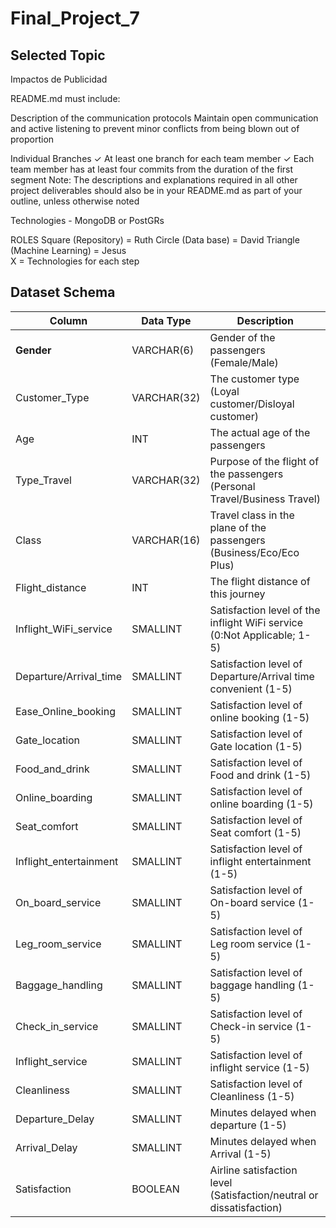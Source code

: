 # Final_Project_7

## Selected Topic
Impactos de Publicidad

README.md must include: 

Description of the communication
protocols
Maintain open communication and active listening to prevent minor conflicts from being blown out of proportion

Individual Branches ✓ At least one branch for each team member ✓ Each team member has at least four
commits from the duration of the first
segment
Note: The descriptions and
explanations required in all other
project deliverables should also be in
your README.md as part of your
outline, unless otherwise noted

Technologies - MongoDB or PostGRs

ROLES
Square (Repository) = Ruth
Circle (Data base) = David 
Triangle (Machine Learning) = Jesus  
X = Technologies for each step 


## Dataset Schema
| Column | Data Type | Description |
| ------------- | ------------- |  ------------- |
| **Gender** | VARCHAR(6) | Gender of the passengers (Female/Male)  |
| Customer_Type | VARCHAR(32)  | The customer type (Loyal customer/Disloyal customer)  |
| Age | INT | The actual age of the passengers |
| Type_Travel | VARCHAR(32) | Purpose of the flight of the passengers (Personal Travel/Business Travel) |
| Class | VARCHAR(16) | Travel class in the plane of the passengers (Business/Eco/Eco Plus) |
| Flight_distance | INT | The flight distance of this journey |
| Inflight_WiFi_service | SMALLINT | Satisfaction level of the inflight WiFi service (0:Not Applicable; 1-5) |
| Departure/Arrival_time | SMALLINT | Satisfaction level of Departure/Arrival time convenient (1-5) |
| Ease_Online_booking | SMALLINT | Satisfaction level of online booking (1-5) |
| Gate_location | SMALLINT | Satisfaction level of Gate location (1-5) |
| Food_and_drink | SMALLINT | Satisfaction level of Food and drink (1-5) |
| Online_boarding | SMALLINT | Satisfaction level of online boarding (1-5) |
| Seat_comfort | SMALLINT | Satisfaction level of Seat comfort (1-5) |
| Inflight_entertainment | SMALLINT | Satisfaction level of inflight entertainment (1-5) |
| On_board_service | SMALLINT | Satisfaction level of On-board service (1-5) |
| Leg_room_service | SMALLINT | Satisfaction level of Leg room service (1-5) |
| Baggage_handling | SMALLINT | Satisfaction level of baggage handling (1-5) |
| Check_in_service | SMALLINT | Satisfaction level of Check-in service (1-5) |
| Inflight_service | SMALLINT | Satisfaction level of inflight service (1-5) |
| Cleanliness | SMALLINT | Satisfaction level of Cleanliness (1-5) |
| Departure_Delay | SMALLINT | Minutes delayed when departure (1-5) |
| Arrival_Delay | SMALLINT | Minutes delayed when Arrival (1-5) |
| Satisfaction | BOOLEAN | Airline satisfaction level (Satisfaction/neutral or dissatisfaction) |

